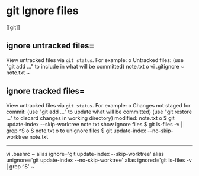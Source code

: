 # git Ignore files
[[git]]

## ignore untracked files=
View untracked files via `git status`. For example:
o
Untracked files:
  (use "git add <file>..." to include in what will be committed)
        note.txt
o
vi .gitignore
~
note.txt
~
## ignore tracked files=
View untracked files via `git status`. For example:
o
Changes not staged for commit:
  (use "git add <file>..." to update what will be committed)
  (use "git restore <file>..." to discard changes in working directory)
        modified:   note.txt
o
$ git update-index --skip-worktree note.txt
show ignore files
$ git ls-files -v | grep ^S
o
S note.txt
o
to unignore files
$ git update-index --no-skip-worktree note.txt

----
vi .bashrc
~
alias ignore='git update-index --skip-worktree'
alias unignore='git update-index --no-skip-worktree'
alias ignored='git ls-files -v | grep ^S'
~

